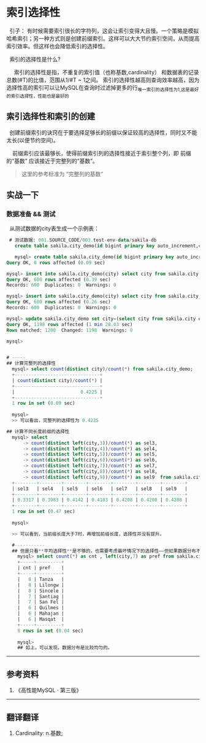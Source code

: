 # 索引选择性
&nbsp;&nbsp;引子： 有时候需要索引很长的字符列，这会让索引变得大且慢。一个策略是模拟哈希索引；另一种方式则是创建前缀索引。这样可以大大节约索引空间，从而提高索引效率。但这样也会降低索引的选择性。

&nbsp;&nbsp;索引的选择性是什么?

&nbsp;&nbsp;&nbsp;&nbsp; 索引的选择性是指，不重复的索引值（也称基数,cardinality） 和数据表的记录总数(#T)的比值，范围从1/#T ~ 1之间。 索引的选择性越高则查询效率越高，因为选择性高的索引可以让MySQL在查询时过滤掉更多的行<sub>唯一索引的选择性为1,这是最好的索引选择性，性能也是最好的</sub>

## 索引选择性和索引的创建
&nbsp;&nbsp;创建前缀索引的诀窍在于要选择足够长的前缀以保证较高的选择性，同时又不能太长(以便节约空间)。

&nbsp;&nbsp;&nbsp;&nbsp;前缀索引应该最够长，使得前缀索引列的选择性接近于索引整个列，即 前缀的“基数” 应该接近于完整列的“基数”。
> 这里的参考标准为 “完整列的基数”

## 实战一下
### 数据准备 && 测试
&nbsp;&nbsp;从测试数据的city表生成一个示例表：
```sql
 # 测试数据: 001.SOURCE_CODE/003.test-env-data/sakila-db
   create table sakila.city_demo(id bigint primary key auto_increment,city varchar(50) not null);

   mysql> create table sakila.city_demo(id bigint primary key auto_increment,city varchar(50) not null);
Query OK, 0 rows affected (0.09 sec)

mysql> insert into sakila.city_demo(city) select city from sakila.city;
Query OK, 600 rows affected (0.39 sec)
Records: 600  Duplicates: 0  Warnings: 0

mysql> insert into sakila.city_demo(city) select city from sakila.city_demo;
Query OK, 600 rows affected (0.26 sec)
Records: 600  Duplicates: 0  Warnings: 0

mysql> update sakila.city_demo set city=(select city from sakila.city order by rand() limit 1);
Query OK, 1198 rows affected (1 min 28.03 sec)
Rows matched: 1200  Changed: 1198  Warnings: 0

mysql> 


# -----
## 计算完整列的选择性
  mysql> select count(distinct city)/count(*) from sakila.city_demo;
  +-------------------------------+
  | count(distinct city)/count(*) |
  +-------------------------------+
  |                        0.4225 |
  +-------------------------------+
  1 row in set (0.09 sec)
  
  mysql> 
  >> 可以看出，完整列的选择性为 0.4225

## 计算不同长度前缀的选择性
  mysql> select 
      -> count(distinct left(city,3))/count(*) as sel3,
      -> count(distinct left(city,4))/count(*) as sel4,
      -> count(distinct left(city,5))/count(*) as sel5, 
      -> count(distinct left(city,6))/count(*) as sel6,
      -> count(distinct left(city,7))/count(*) as sel7,
      -> count(distinct left(city,8))/count(*) as sel8,
      -> count(distinct left(city,9))/count(*) as sel9  from sakila.city_demo;
  +--------+--------+--------+--------+--------+--------+--------+
  | sel3   | sel4   | sel5   | sel6   | sel7   | sel8   | sel9   |
  +--------+--------+--------+--------+--------+--------+--------+
  | 0.3317 | 0.3983 | 0.4142 | 0.4183 | 0.4208 | 0.4208 | 0.4208 |
  +--------+--------+--------+--------+--------+--------+--------+
  1 row in set (0.47 sec)
  
  mysql> 

  >> 可以看到，当前缀长度大于7时，再增加前缀长度，选择性并没有提升。

  #-----------
  ## 但是只看**平均选择性**是不够的，也需要考虑最坏情况下的选择性——但如果数据分布不均匀，可能会有陷阱。
    mysql> select count(*) as cnt , left(city,7) as pref from sakila.city_demo group by pref order by cnt desc limit 8;
    +-----+---------+
    | cnt | pref    |
    +-----+---------+
    |   8 | Tanza   |
    |   8 | Lilongw |
    |   8 | Sincele |
    |   7 | Santiag |
    |   7 | San Fel |
    |   6 | Quilmes |
    |   6 | Mahajan |
    |   6 | Masqat  |
    +-----+---------+
    8 rows in set (0.04 sec)
    
    mysql> 
    ## 如上，可以发现，数据分布是比较均匀的。
```

---
## 参考资料
1. 《高性能MySQL · 第三版》

---
## 翻译翻译
1. Cardinality: n.基数;